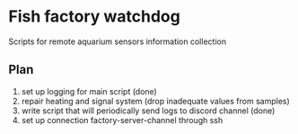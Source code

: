 # Fish factory watchdog

Scripts for remote aquarium sensors information collection

## Plan

1. set up logging for main script (done)
2. repair heating and signal system (drop inadequate values from samples)
3. write script that will periodically send logs to discord channel (done)
4. set up connection factory-server-channel through ssh
